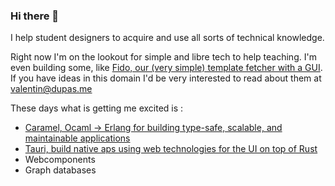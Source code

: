 ### Hi there 👋
I help student designers to acquire and use all sorts of technical knowledge.

Right now I'm on the lookout for simple and libre tech to help teaching. I'm even building some, like [Fido, our (very simple) template fetcher with a GUI](https://github.com/AtelierNum/fido). If you have ideas in this domain I'd be very interested to read about them at valentin@dupas.me

These days what is getting me excited is :
- [Caramel, Ocaml -> Erlang for building type-safe, scalable, and maintainable applications](https://caramel.run/)
- [Tauri, build native aps using web technologies for the UI on top of Rust](https://tauri.studio/en/)
- Webcomponents
- Graph databases

<!--
**zhakk-harn/zhakk-harn** is a ✨ _special_ ✨ repository because its `README.md` (this file) appears on your GitHub profile.

Here are some ideas to get you started:

- 🔭 I’m currently working on ...
- 🌱 I’m currently learning ...
- 👯 I’m looking to collaborate on ...
- 🤔 I’m looking for help with ...
- 💬 Ask me about ...
- 📫 How to reach me: ...
- 😄 Pronouns: ...
- ⚡ Fun fact: ...
-->
